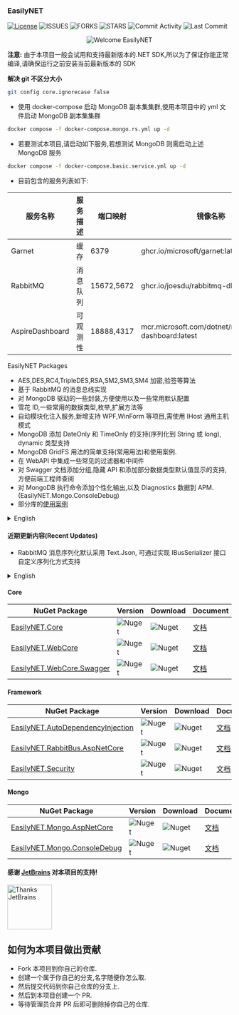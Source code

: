 ### EasilyNET

[![License][1]][2] ![ISSUES][3] ![FORKS][4] ![STARS][5] ![Commit Activity][6] ![Last Commit][7]

<div style="text-align: center;">
    <img alt="Welcome EasilyNET" src="https://repobeats.axiom.co/api/embed/cd2c97db26ee6fe230353beefd5d532448054f0a.svg" />
</div>

**注意:** 由于本项目一般会试用和支持最新版本的.NET SDK,所以为了保证你能正常编译,请确保运行之前安装当前最新版本的 SDK

**解决 git 不区分大小**

```bash
git config core.ignorecase false
```

- 使用 docker-compose 启动 MongoDB 副本集集群,使用本项目中的 yml 文件启动 MongoDB 副本集集群

```bash
docker compose -f docker-compose.mongo.rs.yml up -d
```

- 若要测试本项目,请启动如下服务,若想测试 MongoDB 则需启动上述 MongoDB 服务

```bash
docker compose -f docker-compose.basic.service.yml up -d
```

- 目前包含的服务列表如下:

| 服务名称            | 服务描述 | 端口映射       | 镜像名称                                                     |
|-----------------|------|------------|----------------------------------------------------------|
| Garnet          | 缓存   | 6379       | ghcr.io/microsoft/garnet:latest                          |
| RabbitMQ        | 消息队列 | 15672,5672 | ghcr.io/joesdu/rabbitmq-dlx:latest                       |
| AspireDashboard | 可观测性 | 18888,4317 | mcr.microsoft.com/dotnet/nightly/aspire-dashboard:latest |

EasilyNET Packages

- AES,DES,RC4,TripleDES,RSA,SM2,SM3,SM4 加密,验签等算法
- 基于 RabbitMQ 的消息总线实现
- 对 MongoDB 驱动的一些封装,方便使用以及一些常用默认配置
- 雪花 ID,一些常用的数据类型,枚举,扩展方法等
- 自动模块化注入服务,新增支持 WPF,WinForm 等项目,需使用 IHost 通用主机模式
- MongoDB 添加 DateOnly 和 TimeOnly 的支持(序列化到 String 或 long), dynamic 类型支持
- MongoDB GridFS 用法的简单支持(常用用法)和使用案例.
- 在 WebAPI 中集成一些常见的过滤器和中间件
- 对 Swagger 文档添加分组,隐藏 API 和添加部分数据类型默认值显示的支持,方便前端工程师查阅
- 对 MongoDB 执行命令添加个性化输出,以及 Diagnostics 数据到 APM.(EasilyNET.Mongo.ConsoleDebug)
- 部分库的[使用案例](./sample/WebApi.Test.Unit/README.md)

<details>
<summary style="font-size: 14px">English</summary>

- AES,DES,RC4,TripleDES,RSA,SM2,SM3,SM4 encryption, signature verification and other algorithms.
- Message bus implementation based on RabbitMQ.
- Some encapsulation of MongoDB driver for easy use and some common default configurations.
- Snowflake ID, some common data types, enumerations, extension methods, etc.
- Automatic modular injection services, adding support for WPF, WinForm and other projects, using IHost common host
  mode.
- Added support for DateOnly and TimeOnly in MongoDB(serialized to String or long), dynamic type support.
- Simple support for MongoDB GridFS usage (common usage) and usage examples.
- Integration of some common filters and middleware in WebAPI.
- Added support for grouping, hiding APIs, and displaying default values for some data types in Swagger documents,
  making it easier for front-end engineers to refer to.
- Added personalized output for executing MongoDB commands, Diagnostics data to APM (EasilyNET.Mongo.ConsoleDebug).
- [Usage examples](./sample/WebApi.Test.Unit/README.md) of some libraries.

</details>

#### 近期更新内容(Recent Updates)

- RabbitMQ 消息序列化默认采用 Text.Json, 可通过实现 IBusSerializer 接口自定义序列化方式支持

<details>
<summary style="font-size: 14px">English</summary>

- RabbitMQ message serialization defaults to Text.Json, custom serialization methods can be supported by implementing
  the IBusSerializer interface

</details>

#### Core

| NuGet Package                   | Version      | Download     | Document                                        |
|---------------------------------|--------------|--------------|-------------------------------------------------|
| [EasilyNET.Core][8]             | ![Nuget][9]  | ![Nuget][10] | [文档](./src/EasilyNET.Core/README.md)            |
| [EasilyNET.WebCore][14]         | ![Nuget][15] | ![Nuget][16] | [文档](./src/EasilyNET.WebCore/README.md)         |
| [EasilyNET.WebCore.Swagger][17] | ![Nuget][18] | ![Nuget][19] | [文档](./src/EasilyNET.WebCore.Swagger/README.md) |

#### Framework

| NuGet Package                           | Version      | Download     | Document                                                |
|-----------------------------------------|--------------|--------------|---------------------------------------------------------|
| [EasilyNET.AutoDependencyInjection][20] | ![Nuget][21] | ![Nuget][22] | [文档](./src/EasilyNET.AutoDependencyInjection/README.md) |
| [EasilyNET.RabbitBus.AspNetCore][23]    | ![Nuget][24] | ![Nuget][25] | [文档](./src/EasilyNET.RabbitBus.AspNetCore/README.md)    |
| [EasilyNET.Security][26]                | ![Nuget][27] | ![Nuget][28] | [文档](./src/EasilyNET.Security/README.md)                |

#### Mongo

| NuGet Package                      | Version      | Download     | Document                                           |
|------------------------------------|--------------|--------------|----------------------------------------------------|
| [EasilyNET.Mongo.AspNetCore][29]   | ![Nuget][30] | ![Nuget][31] | [文档](./src/EasilyNET.Mongo.AspNetCore/README.md)   |
| [EasilyNET.Mongo.ConsoleDebug][32] | ![Nuget][33] | ![Nuget][34] | [文档](./src/EasilyNET.Mongo.ConsoleDebug/README.md) |

#### 感谢 [JetBrains](https://www.jetbrains.com/shop/eform/opensource) 对本项目的支持!

<img alt="Thanks JetBrains" src="https://www.jetbrains.com/shop/static/images/jetbrains-logo-inv.svg" height="100">

## 如何为本项目做出贡献

- Fork 本项目到你自己的仓库.
- 创建一个属于你自己的分支,名字随便你怎么取.
- 然后提交代码到你自己仓库的分支上.
- 然后到本项目创建一个 PR.
- 等待管理员合并 PR 后即可删除掉你自己的仓库.

<!--文档中的各项链接-->

[1]: https://img.shields.io/badge/License-MIT-brightgreen.svg

[2]: LICENSE

[3]: https://img.shields.io/github/issues/EasilyNET/EasilyNET

[4]: https://img.shields.io/github/forks/EasilyNET/EasilyNET

[5]: https://img.shields.io/github/stars/EasilyNET/EasilyNET

[6]: https://img.shields.io/github/commit-activity/y/EasilyNET/EasilyNET

[7]: https://img.shields.io/github/last-commit/EasilyNET/EasilyNET

[8]: https://www.nuget.org/packages/EasilyNET.Core

[9]: https://img.shields.io/nuget/v/EasilyNET.Core

[10]: https://img.shields.io/nuget/dt/EasilyNET.Core

[14]: https://www.nuget.org/packages/EasilyNET.WebCore

[15]: https://img.shields.io/nuget/v/EasilyNET.WebCore

[16]: https://img.shields.io/nuget/dt/EasilyNET.WebCore

[17]: https://www.nuget.org/packages/EasilyNET.WebCore.Swagger

[18]: https://img.shields.io/nuget/v/EasilyNET.WebCore.Swagger

[19]: https://img.shields.io/nuget/dt/EasilyNET.WebCore.Swagger

[20]: https://www.nuget.org/packages/EasilyNET.AutoDependencyInjection

[21]: https://img.shields.io/nuget/v/EasilyNET.AutoDependencyInjection

[22]: https://img.shields.io/nuget/dt/EasilyNET.AutoDependencyInjection

[23]: https://www.nuget.org/packages/EasilyNET.RabbitBus.AspNetCore

[24]: https://img.shields.io/nuget/v/EasilyNET.RabbitBus.AspNetCore

[25]: https://img.shields.io/nuget/dt/EasilyNET.RabbitBus.AspNetCore

[26]: https://www.nuget.org/packages/EasilyNET.Security

[27]: https://img.shields.io/nuget/v/EasilyNET.Security

[28]: https://img.shields.io/nuget/dt/EasilyNET.Security

[29]: https://www.nuget.org/packages/EasilyNET.Mongo.AspNetCore

[30]: https://img.shields.io/nuget/v/EasilyNET.Mongo.AspNetCore

[31]: https://img.shields.io/nuget/dt/EasilyNET.Mongo.AspNetCore

[32]: https://www.nuget.org/packages/EasilyNET.Mongo.ConsoleDebug

[33]: https://img.shields.io/nuget/v/EasilyNET.Mongo.ConsoleDebug

[34]: https://img.shields.io/nuget/dt/EasilyNET.Mongo.ConsoleDebug
